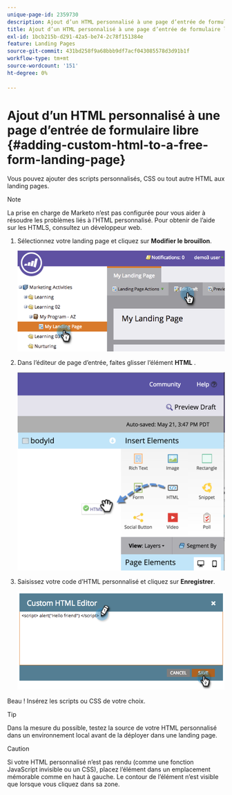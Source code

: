 ```yaml
---
unique-page-id: 2359730
description: Ajout d’un HTML personnalisé à une page d’entrée de formulaire libre - Documents Marketo - Documentation du produit
title: Ajout d’un HTML personnalisé à une page d’entrée de formulaire libre
exl-id: 1bcb215b-d291-42a5-be74-2c78f151384e
feature: Landing Pages
source-git-commit: 431bd258f9a68bbb9df7acf043085578d3d91b1f
workflow-type: tm+mt
source-wordcount: '151'
ht-degree: 0%

---
```


# Ajout d’un HTML personnalisé à une page d’entrée de formulaire libre {#adding-custom-html-to-a-free-form-landing-page}

Vous pouvez ajouter des scripts personnalisés, CSS ou tout autre HTML aux landing pages.

>[!NOTE]
>
>La prise en charge de Marketo n’est pas configurée pour vous aider à résoudre les problèmes liés à l’HTML personnalisé. Pour obtenir de l’aide sur les HTMLS, consultez un développeur web.

1. Sélectionnez votre landing page et cliquez sur **Modifier le brouillon**.

   ![](assets/image2014-9-17-12-3a2-3a15.png)

1. Dans l’éditeur de page d’entrée, faites glisser l’élément **HTML** .

   ![](assets/image2015-5-21-15-3a52-3a42.png)

1. Saisissez votre code d’HTML personnalisé et cliquez sur **Enregistrer**.

   ![](assets/image2014-9-17-12-3a3-3a39.png)

Beau ! Insérez les scripts ou CSS de votre choix.

>[!TIP]
>
>Dans la mesure du possible, testez la source de votre HTML personnalisé dans un environnement local avant de la déployer dans une landing page.

>[!CAUTION]
>
>Si votre HTML personnalisé n’est pas rendu (comme une fonction JavaScript invisible ou un CSS), placez l’élément dans un emplacement mémorable comme en haut à gauche. Le contour de l’élément n’est visible que lorsque vous cliquez dans sa zone.
